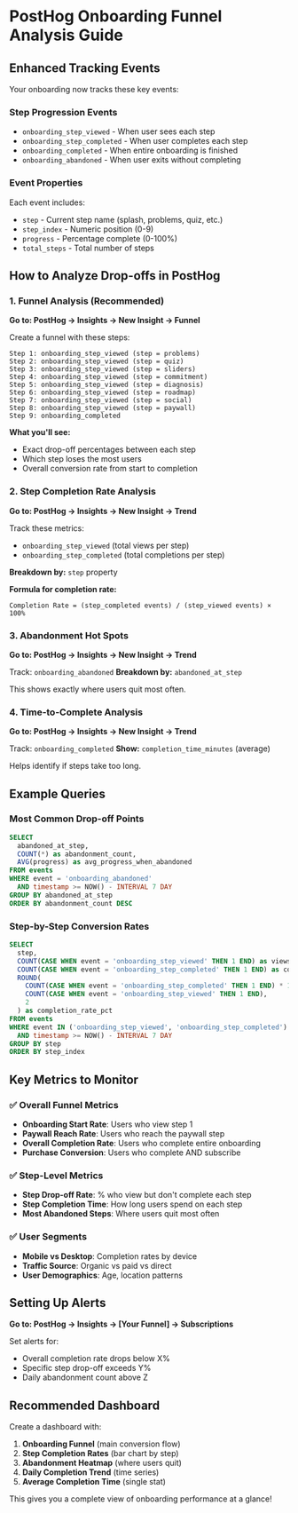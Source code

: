 # PostHog Onboarding Funnel Analysis Guide

## Enhanced Tracking Events

Your onboarding now tracks these key events:

### Step Progression Events
- `onboarding_step_viewed` - When user sees each step
- `onboarding_step_completed` - When user completes each step  
- `onboarding_completed` - When entire onboarding is finished
- `onboarding_abandoned` - When user exits without completing

### Event Properties
Each event includes:
- `step` - Current step name (splash, problems, quiz, etc.)
- `step_index` - Numeric position (0-9)
- `progress` - Percentage complete (0-100%)
- `total_steps` - Total number of steps

## How to Analyze Drop-offs in PostHog

### 1. **Funnel Analysis** (Recommended)
**Go to: PostHog → Insights → New Insight → Funnel**

Create a funnel with these steps:
```
Step 1: onboarding_step_viewed (step = problems)
Step 2: onboarding_step_viewed (step = quiz) 
Step 3: onboarding_step_viewed (step = sliders)
Step 4: onboarding_step_viewed (step = commitment)
Step 5: onboarding_step_viewed (step = diagnosis)
Step 6: onboarding_step_viewed (step = roadmap)
Step 7: onboarding_step_viewed (step = social)
Step 8: onboarding_step_viewed (step = paywall)
Step 9: onboarding_completed
```

**What you'll see:**
- Exact drop-off percentages between each step
- Which step loses the most users
- Overall conversion rate from start to completion

### 2. **Step Completion Rate Analysis**
**Go to: PostHog → Insights → New Insight → Trend**

Track these metrics:
- `onboarding_step_viewed` (total views per step)
- `onboarding_step_completed` (total completions per step)

**Breakdown by:** `step` property

**Formula for completion rate:**
```
Completion Rate = (step_completed events) / (step_viewed events) × 100%
```

### 3. **Abandonment Hot Spots**
**Go to: PostHog → Insights → New Insight → Trend**

Track: `onboarding_abandoned`
**Breakdown by:** `abandoned_at_step`

This shows exactly where users quit most often.

### 4. **Time-to-Complete Analysis**
**Go to: PostHog → Insights → New Insight → Trend**

Track: `onboarding_completed`
**Show:** `completion_time_minutes` (average)

Helps identify if steps take too long.

## Example Queries

### Most Common Drop-off Points
```sql
SELECT 
  abandoned_at_step,
  COUNT(*) as abandonment_count,
  AVG(progress) as avg_progress_when_abandoned
FROM events 
WHERE event = 'onboarding_abandoned'
  AND timestamp >= NOW() - INTERVAL 7 DAY
GROUP BY abandoned_at_step
ORDER BY abandonment_count DESC
```

### Step-by-Step Conversion Rates
```sql
SELECT 
  step,
  COUNT(CASE WHEN event = 'onboarding_step_viewed' THEN 1 END) as views,
  COUNT(CASE WHEN event = 'onboarding_step_completed' THEN 1 END) as completions,
  ROUND(
    COUNT(CASE WHEN event = 'onboarding_step_completed' THEN 1 END) * 100.0 / 
    COUNT(CASE WHEN event = 'onboarding_step_viewed' THEN 1 END), 
    2
  ) as completion_rate_pct
FROM events 
WHERE event IN ('onboarding_step_viewed', 'onboarding_step_completed')
  AND timestamp >= NOW() - INTERVAL 7 DAY
GROUP BY step
ORDER BY step_index
```

## Key Metrics to Monitor

### ✅ **Overall Funnel Metrics**
- **Onboarding Start Rate**: Users who view step 1
- **Paywall Reach Rate**: Users who reach the paywall step  
- **Overall Completion Rate**: Users who complete entire onboarding
- **Purchase Conversion**: Users who complete AND subscribe

### ✅ **Step-Level Metrics**  
- **Step Drop-off Rate**: % who view but don't complete each step
- **Step Completion Time**: How long users spend on each step
- **Most Abandoned Steps**: Where users quit most often

### ✅ **User Segments**
- **Mobile vs Desktop**: Completion rates by device
- **Traffic Source**: Organic vs paid vs direct
- **User Demographics**: Age, location patterns

## Setting Up Alerts

**Go to: PostHog → Insights → [Your Funnel] → Subscriptions**

Set alerts for:
- Overall completion rate drops below X%
- Specific step drop-off exceeds Y%
- Daily abandonment count above Z

## Recommended Dashboard

Create a dashboard with:
1. **Onboarding Funnel** (main conversion flow)
2. **Step Completion Rates** (bar chart by step)
3. **Abandonment Heatmap** (where users quit)
4. **Daily Completion Trend** (time series)
5. **Average Completion Time** (single stat)

This gives you a complete view of onboarding performance at a glance!
